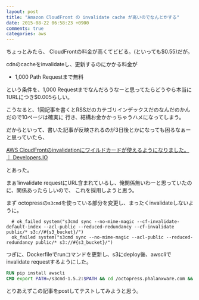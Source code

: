 ```yaml
---
layout: post
title: "Amazon CloudFront の invalidate cache が高いのでなんとかする"
date: 2015-08-22 06:58:23 +0900
comments: true
categories: aws
---
```


ちょっとみたら、 CloudFrontの料金が高くてビビる。(といっても$0.55)だが。

cdnのcacheをinvalidateし、更新するのにかかる料金が

  - 1,000 Path Requestまで無料

という条件を、1,000 Requestまでなんだろうなーと思ってたらどうやら本当に1URLにつき$0.005らしい。

こうなると、1回記事を書くとRSSだのカテゴリインデックスだのなんだのかんだので10ページは確実に
行き、結構お金かかっちゃうハメになってしまう。

だからといって、書いた記事が反映されるのが3日後とかになっても困るなぁーと思っていたら、

[AWS CloudFrontのinvalidationにワイルドカードが使えるようになりました。 ｜ Developers.IO](http://dev.classmethod.jp/cloud/aws/cloudfront-is-able-to-use-wildcard-on-invalidation/)

とあった。

まぁ1invalidate requestにURL含まれているし、俺関係無いわーと思っていたのに、関係あったらしいので、
これを採用しようと思う。

まず octopressの`s3cmd`を使っている部分を変更し、まったくinvalidateしないように。

```Rakfile
  # ok_failed system("s3cmd sync --no-mime-magic --cf-invalidate-default-index --acl-public --reduced-redundancy --cf-invalidate public/* s3://#{s3_bucket}/")
  ok_failed system("s3cmd sync --no-mime-magic --acl-public --reduced-redundancy public/* s3://#{s3_bucket}/")
```

つぎに、Dockerfileでrunコマンドを更新し、s3にdeploy後、awscliでinvalidate requestするようにした。

```Dockerfile
RUN pip install awscli
CMD export PATH=/s3cmd-1.5.2:$PATH && cd /octopress.phalanxware.com && git pull && cd /octopress.phalanxware.com && rake gen_deploy && aws --profile octopress cloudfront create-invalidation --distribution-id $DIST_ID  --invalidation-batch '{"Paths": { "Quantity": 1, "Items": ["/*"] }, "CallerReference": "string" }'
```

とりあえずこの記事をpostしてテストしてみようと思う。
